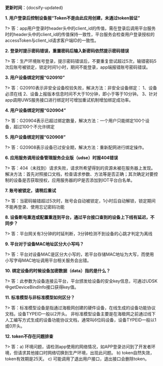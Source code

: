 
**更新时间**：{docsify-updated} 

**1. 用户登录后控制设备报“Token不是由此应用创建，未通过token验证”**

?> 答：app用户登录时header头中的client_id的传值，需在登录后调用平台服务时的header头中的client_id的传值保持一致性，平台服务会检查用户登录授权的accessToken与client_id请求客户端ID的一致性。


**2. 登录时提示密码错误，重置密码后输入新密码依然提示密码错误**

?> 答：生产环境账号登录，提示密码错误后，不要重复尝试超过5次，输错密码5次后账号被锁定，锁定时间1小时，期间不能登录，app端报错账号密码错误。


**3. 用户设备绑定时报“G20910”**

?> 答：G20910表示非安全设备校验失败，解决方法：非安全设备绑定：
	1、设备必须在线
	2、设备上报版本信息时间不大于10分钟，即小于等于10分钟。
	3、针对app调用UWS服务接口进行绑定时可增加重试机制增加绑定成功率。


**4. 用户设备绑定时报“G20904”**

?> 答：G20904表示已超过绑定数量，解决方法：一个用户只能绑定100个设备，超过100个不允许绑定

**5. 用户设备绑定时报“G20908”**

?> 答：G20908表示设备已过安全期，解决方法：重新配网进行绑定操作。


**6. 应用服务调用设备管理服务企业版（udse）时报404错误**

?> 答：404（未找到）请求失败，请求所希望得到的资源未被在服务器上发现。解决方法：首先对照接口文档，检查请求参数、方法等是否正确；其次确定对要控制的设备是否获取授权，应用服务器的IP是否添加到IOT平台白名单。


**7. 账号被锁定，请稍后重试**

?> 答：当密码输错超过5次时，账号会自动被锁定，1小时后自动解锁，锁定期间不能再登录、使用忘记密码功能

**8. 设备断电重连或配置重连到平台，通过平台接口查到的设备上下线有延迟，不同步？**

?> 答：平台网关有3分钟的时延判断，3分钟检测不到设备的心跳才判定为离线


**9. 平台对于设备MAC地址区分大小写吗？**

?> 答：平台对设备MAC是区分大小写的，若平台存储MAC地址为大写，而使用小写字母MAC地址调用平台相关服务会出错。

**10. 绑定设备的时候设备加密数据（data）指的是什么？**

?> 答：此参数为设备连接云平台，平台颁发给设备的安全key信息，可通过UDSK中getDeviceBindInfo接口获得key值。


**11. 标准模型与非标准模型如何区分？**

?> 答：标准模型设备是指通过海极网创建的硬件设备，在线生成的设备功能协议文档，设备TYPEID一般以2开头。
非标准模型设备主要是在海极网之前通过线下人工编写方式生成的设备功能协议文档，通常叫6位码设备，设备TYPEID一般以1或0开头。


**12. token不存在问题排查**

?> 答：a) 环境问题，请检测app使用的网络情况，如APP登录访问到了开发者环境，但请求其他接口时网络切换到生产环境，出现此问题。
b) token自然失效，token有效期是25天。
c) 可能调用了退出用户接口，退出接口会删除token。



[^-^]:常用图片注释